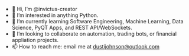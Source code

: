 - 👋 Hi, I’m @invictus-creator
- 👀 I’m interested in anything Python.
- 🌱 I’m currently learning Software Engineering, Machine Learning, Data Science, PyQT Apps, and REST API/WebSockets.
- 💞️ I’m looking to collaborate on automation, trading bots, or financial appliation projects.
- 📫 How to reach me: email me at dustijohnson@outlook.com

<!---
invictus-creator/invictus-creator is a ✨ special ✨ repository because its `README.md` (this file) appears on your GitHub profile.
You can click the Preview link to take a look at your changes.
--->
